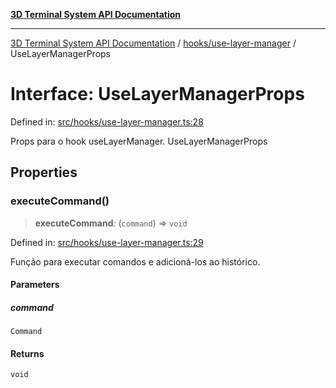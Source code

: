 [**3D Terminal System API Documentation**](../../../README.md)

***

[3D Terminal System API Documentation](../../../README.md) / [hooks/use-layer-manager](../README.md) / UseLayerManagerProps

# Interface: UseLayerManagerProps

Defined in: [src/hooks/use-layer-manager.ts:28](https://github.com/Dicommunitas/ThreeJS_Terminal_3D2/blob/3ee0fc36a3337518d3717231e10fb625cedcf942/src/hooks/use-layer-manager.ts#L28)

Props para o hook useLayerManager.
 UseLayerManagerProps

## Properties

### executeCommand()

> **executeCommand**: (`command`) => `void`

Defined in: [src/hooks/use-layer-manager.ts:29](https://github.com/Dicommunitas/ThreeJS_Terminal_3D2/blob/3ee0fc36a3337518d3717231e10fb625cedcf942/src/hooks/use-layer-manager.ts#L29)

Função para executar comandos e adicioná-los ao histórico.

#### Parameters

##### command

`Command`

#### Returns

`void`
